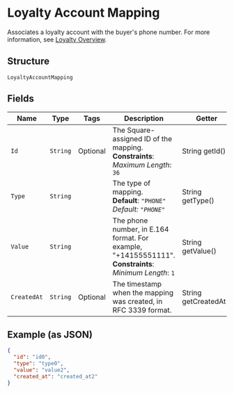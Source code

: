 
# Loyalty Account Mapping

Associates a loyalty account with the buyer's phone number.
For more information, see
[Loyalty Overview](https://developer.squareup.com/docs/loyalty/overview).

## Structure

`LoyaltyAccountMapping`

## Fields

| Name | Type | Tags | Description | Getter |
|  --- | --- | --- | --- | --- |
| `Id` | `String` | Optional | The Square-assigned ID of the mapping.<br>**Constraints**: *Maximum Length*: `36` | String getId() |
| `Type` | `String` |  | The type of mapping.<br>**Default**: `"PHONE"`<br>*Default: `"PHONE"`* | String getType() |
| `Value` | `String` |  | The phone number, in E.164 format. For example, "+14155551111".<br>**Constraints**: *Minimum Length*: `1` | String getValue() |
| `CreatedAt` | `String` | Optional | The timestamp when the mapping was created, in RFC 3339 format. | String getCreatedAt() |

## Example (as JSON)

```json
{
  "id": "id0",
  "type": "type0",
  "value": "value2",
  "created_at": "created_at2"
}
```

